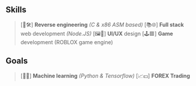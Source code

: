 ## Skills
> [🔄🛠️] **Reverse engineering** *(C & x86 ASM based)*
> [📚🌐] **Full stack** web development *(Node.JS)*
> [🖼️🥰] **UI/UX** design 
> [🕹️🟥] **Game** development (ROBLOX game engine)

## Goals
> [🤖🧠] **Machine learning** *(Python & Tensorflow)*
> [📈💵] **FOREX Trading**
